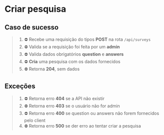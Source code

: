 # Criar pesquisa

## Caso de sucesso

> 1. ⛔ Recebe uma requisição do tipos **POST** na rota `/api/surveys`
> 2. ⛔ Valida se a requisição foi feita por um **admin**
> 3. ⛔ Valida dados obrigatórios **question** e **answers**
> 4. ⛔ **Cria** uma pesquisa com os dados fornecidos
> 5. ⛔ Retorna **204**, sem dados

## Exceções

> 1. ⛔ Retorna erro **404** se a API não existir
> 2. ⛔ Retorna erro **403** se o usuário não for admin
> 3. ⛔ Retorna erro **400** se question ou answers não forem fornecidos pelo client
> 4. ⛔ Retorna erro **500** se der erro ao tentar criar a pesquisa

